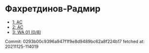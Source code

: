 # Фахретдинов-Радмир
- [1: AC](1.md)
- [2: AC](2.md)
- [3: WA 01 (0/8)](3.md)

Commit: 0293b00c9396a947f1f9e8d9489bc62a8f224b17
 fetched at: 20211125-114019
